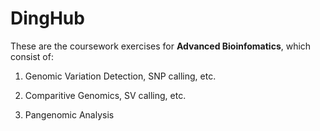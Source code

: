 # DingHub

These are the coursework exercises for **Advanced Bioinfomatics**, which consist of:

1. Genomic Variation Detection, SNP calling, etc.

2. Comparitive Genomics, SV calling, etc.

3. Pangenomic Analysis

